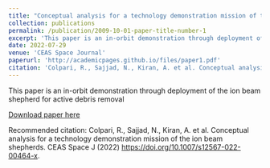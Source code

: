 ```yaml
---
title: "Conceptual analysis for a technology demonstration mission of the Ion Beam Shepherd (IBS)"
collection: publications
permalink: /publication/2009-10-01-paper-title-number-1
excerpt: 'This paper is an in-orbit demonstration through deployment of the ion beam shepherd for active debris removal.'
date: 2022-07-29
venue: 'CEAS Space Journal'
paperurl: 'http://academicpages.github.io/files/paper1.pdf'
citation: 'Colpari, R., Sajjad, N., Kiran, A. et al. Conceptual analysis for a technology demonstration mission of the ion beam shepherds. CEAS Space J (2022). https://doi.org/10.1007/s12567-022-00464-x'
---
```


This paper is an in-orbit demonstration through deployment of the ion beam shepherd for active debris removal

[Download paper here](http://academicpages.github.io/files/paper1.pdf)

Recommended citation: Colpari, R., Sajjad, N., Kiran, A. et al. Conceptual analysis for a technology demonstration mission of the ion beam shepherds. CEAS Space J (2022) https://doi.org/10.1007/s12567-022-00464-x.
